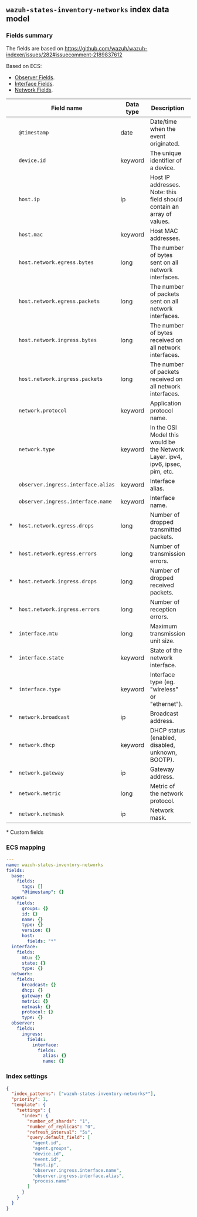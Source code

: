 ## `wazuh-states-inventory-networks` index data model

### Fields summary

The fields are based on https://github.com/wazuh/wazuh-indexer/issues/282#issuecomment-2189837612

Based on ECS:

- [Observer Fields](https://www.elastic.co/guide/en/ecs/current/ecs-observer.html).
- [Interface Fields](https://www.elastic.co/guide/en/ecs/current/ecs-interface.html).
- [Network Fields](https://www.elastic.co/guide/en/ecs/current/ecs-network.html).

|     | Field name                         | Data type | Description                                                                    | Example                                |
| --- | ---------------------------------- | --------- | ------------------------------------------------------------------------------ | -------------------------------------- |
|     | `@timestamp`                       | date      | Date/time when the event originated.                                           | `2016-05-23T08:05:34.853Z`             |
|     | `device.id`                        | keyword   | The unique identifier of a device.                                             | `00000000-54b3-e7c7-0000-000046bffd97` |
|     | `host.ip`                          | ip        | Host IP addresses. Note: this field should contain an array of values.         | `["192.168.56.11", "10.54.27.1"]`      |
|     | `host.mac`                         | keyword   | Host MAC addresses.                                                            |                                        |
|     | `host.network.egress.bytes`        | long      | The number of bytes sent on all network interfaces.                            |                                        |
|     | `host.network.egress.packets`      | long      | The number of packets sent on all network interfaces.                          |                                        |
|     | `host.network.ingress.bytes`       | long      | The number of bytes received on all network interfaces.                        |                                        |
|     | `host.network.ingress.packets`     | long      | The number of packets received on all network interfaces.                      |                                        |
|     | `network.protocol`                 | keyword   | Application protocol name.                                                     | `http`                                 |
|     | `network.type`                     | keyword   | In the OSI Model this would be the Network Layer. ipv4, ipv6, ipsec, pim, etc. | `ipv4`                                 |
|     | `observer.ingress.interface.alias` | keyword   | Interface alias.                                                               | `outside`                              |
|     | `observer.ingress.interface.name`  | keyword   | Interface name.                                                                | `eth0`                                 |
| \*  | `host.network.egress.drops`        | long      | Number of dropped transmitted packets.                                         |                                        |
| \*  | `host.network.egress.errors`       | long      | Number of transmission errors.                                                 |                                        |
| \*  | `host.network.ingress.drops`       | long      | Number of dropped received packets.                                            |                                        |
| \*  | `host.network.ingress.errors`      | long      | Number of reception errors.                                                    |                                        |
| \*  | `interface.mtu`                    | long      | Maximum transmission unit size.                                                |                                        |
| \*  | `interface.state`                  | keyword   | State of the network interface.                                                |                                        |
| \*  | `interface.type`                   | keyword   | Interface type (eg. "wireless" or "ethernet").                                 |                                        |
| \*  | `network.broadcast`                | ip        | Broadcast address.                                                             |                                        |
| \*  | `network.dhcp`                     | keyword   | DHCP status (enabled, disabled, unknown, BOOTP).                               |                                        |
| \*  | `network.gateway`                  | ip        | Gateway address.                                                               |                                        |
| \*  | `network.metric`                   | long      | Metric of the network protocol.                                                |                                        |
| \*  | `network.netmask`                  | ip        | Network mask.                                                                  |                                        |

\* Custom fields

### ECS mapping

```yml
---
name: wazuh-states-inventory-networks
fields:
  base:
    fields:
      tags: []
      "@timestamp": {}
  agent:
    fields:
      groups: {}
      id: {}
      name: {}
      type: {}
      version: {}
      host:
        fields: "*"
  interface:
    fields:
      mtu: {}
      state: {}
      type: {}
  network:
    fields:
      broadcast: {}
      dhcp: {}
      gateway: {}
      metric: {}
      netmask: {}
      protocol: {}
      type: {}
  observer:
    fields:
      ingress:
        fields:
          interface:
            fields:
              alias: {}
              name: {}

```

### Index settings

```json
{
  "index_patterns": ["wazuh-states-inventory-networks*"],
  "priority": 1,
  "template": {
    "settings": {
      "index": {
        "number_of_shards": "1",
        "number_of_replicas": "0",
        "refresh_interval": "5s",
        "query.default_field": [
          "agent.id",
          "agent.groups",
          "device.id",
          "event.id",
          "host.ip",
          "observer.ingress.interface.name",
          "observer.ingress.interface.alias",
          "process.name"
        ]
      }
    }
  }
}
```
